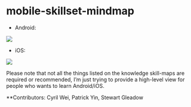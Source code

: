 # mobile-skillset-mindmap

* Android:

![][image-1]

* iOS:

![][image-2]

Please note that not all the things listed on the knowledge skill-maps are required or recommended, I’m just trying to provide a high-level view for people who wants to learn Android/iOS.

**Contributors: Cyril Wei, Patrick Yin, Stewart Gleadow

[image-1]:	https://github.com/jackylimel/mobile-skillmap/blob/master/Android%20Development.png
[image-2]:	https://github.com/jackylimel/mobile-skillmap/blob/master/iOS%20development%20v2018.png
